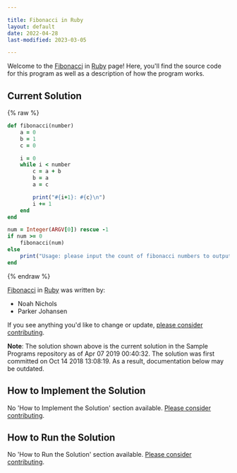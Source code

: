 ```yaml
---

title: Fibonacci in Ruby
layout: default
date: 2022-04-28
last-modified: 2023-03-05

---
```


Welcome to the [Fibonacci](https://sampleprograms.io/projects/fibonacci) in [Ruby](https://sampleprograms.io/languages/ruby) page! Here, you'll find the source code for this program as well as a description of how the program works.

## Current Solution

{% raw %}

```ruby
def fibonacci(number)
    a = 0
    b = 1
    c = 0

    i = 0
    while i < number
        c = a + b
        b = a
        a = c

        print("#{i+1}: #{c}\n")
        i += 1
    end
end

num = Integer(ARGV[0]) rescue -1
if num >= 0
    fibonacci(num)
else
    print("Usage: please input the count of fibonacci numbers to output")
end
```

{% endraw %}

[Fibonacci](https://sampleprograms.io/projects/fibonacci) in [Ruby](https://sampleprograms.io/languages/ruby) was written by:

- Noah Nichols
- Parker Johansen

If you see anything you'd like to change or update, [please consider contributing](https://github.com/TheRenegadeCoder/sample-programs).

**Note**: The solution shown above is the current solution in the Sample Programs repository as of Apr 07 2019 00:40:32. The solution was first committed on Oct 14 2018 13:08:19. As a result, documentation below may be outdated.

## How to Implement the Solution

No 'How to Implement the Solution' section available. [Please consider contributing](https://github.com/TheRenegadeCoder/sample-programs-website).

## How to Run the Solution

No 'How to Run the Solution' section available. [Please consider contributing](https://github.com/TheRenegadeCoder/sample-programs-website).